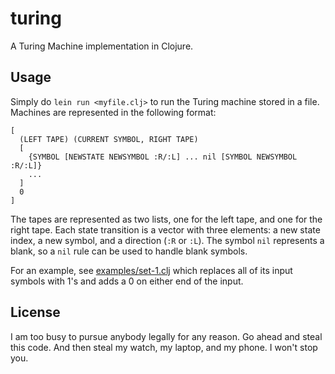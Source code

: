 # turing

A Turing Machine implementation in Clojure.

## Usage

Simply do `lein run <myfile.clj>` to run the Turing machine stored in a file. Machines are represented in the following format:

    [
      (LEFT TAPE) (CURRENT SYMBOL, RIGHT TAPE)
      [
        {SYMBOL [NEWSTATE NEWSYMBOL :R/:L] ... nil [SYMBOL NEWSYMBOL :R/:L]}
        ...
      ]
      0
    ]

The tapes are represented as two lists, one for the left tape, and one for the right tape. Each state transition is a vector with three elements: a new state index, a new symbol, and a direction (`:R` or `:L`). The symbol `nil` represents a blank, so a `nil` rule can be used to handle blank symbols.

For an example, see [examples/set-1.clj](examples/set-1.clj) which replaces all of its input symbols with 1's and adds a 0 on either end of the input.

## License

I am too busy to pursue anybody legally for any reason. Go ahead and steal this code. And then steal my watch, my laptop, and my phone. I won't stop you.
